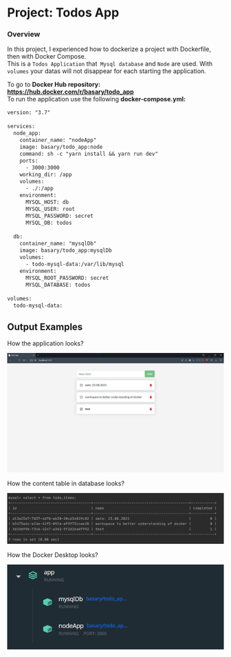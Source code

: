 # Project: Todos App

### Overview
In this project, I experienced how to dockerize a project with Dockerfile, then with Docker Compose.  
This is a ```Todos Application``` that``` Mysql database``` and ```Node``` are used. With ```volumes``` your datas will not disappear for each starting the application.

To go to <b> Docker Hub repository:  https://hub.docker.com/r/basary/todo_app </b> <br>
To run the application use the following <b>docker-compose.yml: </b> 
```
version: "3.7"

services:
  node_app:
    container_name: "nodeApp"
    image: basary/todo_app:node
    command: sh -c "yarn install && yarn run dev"
    ports:
      - 3000:3000
    working_dir: /app
    volumes:
      - ./:/app
    environment:
      MYSQL_HOST: db
      MYSQL_USER: root
      MYSQL_PASSWORD: secret
      MYSQL_DB: todos

  db:
    container_name: "mysqlDb"
    image: basary/todo_app:mysqlDb
    volumes:
      - todo-mysql-data:/var/lib/mysql
    environment:
      MYSQL_ROOT_PASSWORD: secret
      MYSQL_DATABASE: todos

volumes:
  todo-mysql-data:
```

## Output Examples
<p>How the application looks?</p>
<img src="assets/todo_app.png">

<p>How the content table in database looks?</p>
<img src="assets/todo_db.png">

<p>How the Docker Desktop looks?</p>
<img src="assets/todo_docker_desktop.png">
